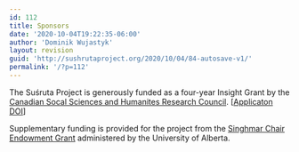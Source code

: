 ```yaml
---
id: 112
title: Sponsors
date: '2020-10-04T19:22:35-06:00'
author: 'Dominik Wujastyk'
layout: revision
guid: 'http://sushrutaproject.org/2020/10/04/84-autosave-v1/'
permalink: '/?p=112'
---
```


The Suśruta Project is generously funded as a four-year Insight Grant by the [Canadian Socal Sciences and Humanites Research Council](https://www.sshrc-crsh.gc.ca/). \[[Applicaton DOI](https://doi.org/10.7939/r3-mddj-np53)\]

Supplementary funding is provided for the project from the [Singhmar Chair Endowment Grant](https://sas.ualberta.ca/singhmar-chair/) administered by the University of Alberta.